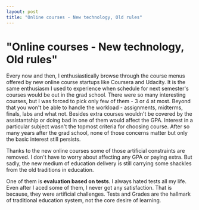 ```yaml
---
layout: post
title: "Online courses - New technology, Old rules"
---
```

"Online courses - New technology, Old rules"
===
Every now and then, I enthusiastically browse through the course menus offered by new online course startups like Coursera and Udacity. It is the same enthusiasm I used to experience when schedule for next semester's courses would be out in the grad school. There were so many interesting courses, but I was forced to pick only few of them - 3 or 4 at most. Beyond that you won't be able to handle the workload - assignments, midterms, finals, labs and what not. Besides extra courses wouldn't be covered by the assistantship or doing bad in one of them would affect the GPA. Interest in a particular subject wasn't the topmost criteria for choosing course. After so many years after the grad school, none of those concerns matter but only the basic interest still persists.  
  
Thanks to the new online courses some of those artificial constraints are removed. I don't have to worry about affecting any GPA or paying extra. But sadly, the new medium of education delivery is still carrying some shackles from the old traditions in education.  
  
One of them is **evaluation based on tests**. I always hated tests all my life. Even after I aced some of them, I never got any satisfaction. That is because, they were artificial challenges. Tests and Grades are the hallmark of traditional education system, not the core desire of learning.
